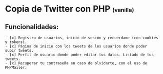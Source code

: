 # Copia de Twitter con PHP <span style="font-size: 18px;">(vanilla)</span>

## Funcionalidades:
    - [x] Registro de usuarios, inicio de sesión y recuerdame (con cookies y tokens).
    - [x] Página de inicio con los tweets de los usuarios donde poder subir tweets.
    - [x] Perfil de usuario donde poder editar tus datos. Listado de tus tweets.
    - [x] Recuperar tu contraseña en caso de olvidarte, con el uso de PHPMailer.
